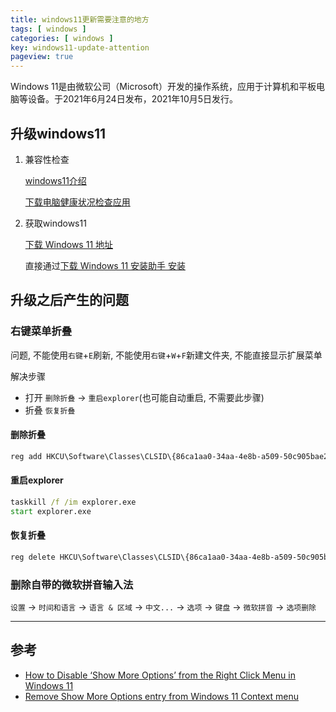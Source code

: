 ```yaml
---
title: windows11更新需要注意的地方
tags: [ windows ]
categories: [ windows ]
key: windows11-update-attention
pageview: true
---
```


Windows 11是由微软公司（Microsoft）开发的操作系统，应用于计算机和平板电脑等设备。于2021年6月24日发布，2021年10月5日发行。

<!--more-->

## 升级windows11

1. 兼容性检查

    [windows11介绍](https://www.microsoft.com/zh-cn/windows/windows-11)

    [下载电脑健康状况检查应用](https://aka.ms/GetPCHealthCheckApp)

2. 获取windows11

    [下载 Windows 11 地址](https://www.microsoft.com/zh-cn/software-download/windows11)

    直接通过[下载 Windows 11 安装助手 安装](https://go.microsoft.com/fwlink/?linkid=2171764)

## 升级之后产生的问题

### 右键菜单折叠

问题, 不能使用`右键`+`E`刷新, 不能使用`右键`+`W`+`F`新建文件夹, 不能直接显示扩展菜单

解决步骤

- 打开 `删除折叠` -> `重启explorer`(也可能自动重启, 不需要此步骤)
- 折叠 `恢复折叠`

#### 删除折叠

```bat
reg add HKCU\Software\Classes\CLSID\{86ca1aa0-34aa-4e8b-a509-50c905bae2a2}\InprocServer32 /ve /d "" /f
```

#### 重启explorer

```bat
taskkill /f /im explorer.exe
start explorer.exe
```

#### 恢复折叠

```bat
reg delete HKCU\Software\Classes\CLSID\{86ca1aa0-34aa-4e8b-a509-50c905bae2a2} /f
```

### 删除自带的微软拼音输入法

`设置` -> `时间和语言` -> `语言 & 区域` -> `中文...` -> `选项` -> `键盘` -> `微软拼音` -> `选项删除`

----

## 参考

- [How to Disable ‘Show More Options’ from the Right Click Menu in Windows 11](https://appuals.com/disable-show-more-options-windows-11/)
- [Remove Show More Options entry from Windows 11 Context menu](https://www.thewindowsclub.com/remove-show-more-options-entry-from-windows-11-context-menu)
